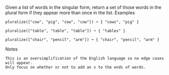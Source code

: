 Given a list of words in the singular form, return a set of those words in the plural form if they appear more than once in the list.
Examples
```
pluralize(["cow", "pig", "cow", "cow"]) ➞ { "cows", "pig" }

pluralize(["table", "table", "table"]) ➞ { "tables" }

pluralize(["chair", "pencil", "arm"]) ➞ { "chair", "pencil", "arm" }
```
Notes

    This is an oversimplification of the English language so no edge cases will appear.
    Only focus on whether or not to add an s to the ends of words.